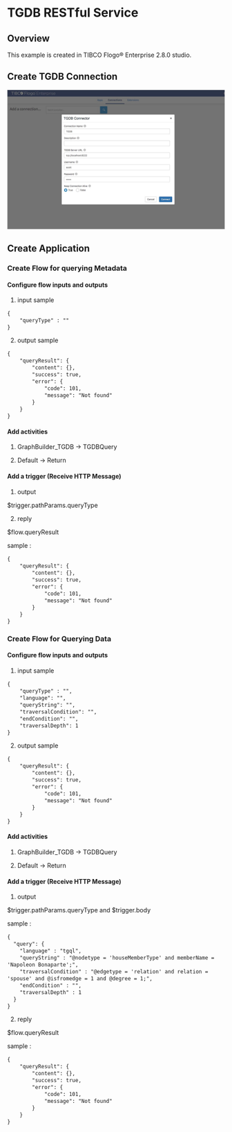 # TGDB RESTful Service

## Overview

This example is created in TIBCO Flogo® Enterprise 2.8.0 studio. 

## Create TGDB Connection

![create_connection](create_connection.jpg)

## Create Application


### Create Flow for querying Metadata 

#### Configure flow inputs and outputs

1) input sample
```
{
    "queryType" : ""
}
```
2) output sample
```
{
    "queryResult": {
        "content": {},
        "success": true,
        "error": {
            "code": 101,
            "message": "Not found"
        }
    }
}
```
#### Add activities

1) GraphBuilder_TGDB -> TGDBQuery

2) Default -> Return

#### Add a trigger (Receive HTTP Message)

1) output

$trigger.pathParams.queryType

2) reply

$flow.queryResult

sample : 
```
{
    "queryResult": {
        "content": {},
        "success": true,
        "error": {
            "code": 101,
            "message": "Not found"
        }
    }
}
```
### Create Flow for Querying Data 

#### Configure flow inputs and outputs

1) input sample
```
{
    "queryType" : "",
    "language": "",
    "queryString": "",
    "traversalCondition": "",
    "endCondition": "",
    "traversalDepth": 1
}
```
2) output sample
```
{
    "queryResult": {
        "content": {},
        "success": true,
        "error": {
            "code": 101,
            "message": "Not found"
        }
    }
}
```
#### Add activities

1) GraphBuilder_TGDB -> TGDBQuery

2) Default -> Return

#### Add a trigger (Receive HTTP Message)

1) output

$trigger.pathParams.queryType
 and 
$trigger.body

sample :
```
{
  "query": {
  	"language" : "tgql",
    "queryString" : "@nodetype = 'houseMemberType' and memberName = 'Napoleon Bonaparte';",
    "traversalCondition" : "@edgetype = 'relation' and relation = 'spouse' and @isfromedge = 1 and @degree = 1;",
    "endCondition" : "",
	"traversalDepth" : 1
  }
}
```
2) reply

$flow.queryResult

sample : 
```
{
    "queryResult": {
        "content": {},
        "success": true,
        "error": {
            "code": 101,
            "message": "Not found"
        }
    }
}
```

